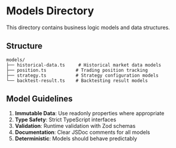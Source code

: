 # Models Directory

This directory contains business logic models and data structures.

## Structure

```
models/
├── historical-data.ts     # Historical market data models
├── position.ts           # Trading position tracking
├── strategy.ts           # Strategy configuration models
└── backtest-result.ts    # Backtesting result models
```

## Model Guidelines

1. **Immutable Data**: Use readonly properties where appropriate
2. **Type Safety**: Strict TypeScript interfaces
3. **Validation**: Runtime validation with Zod schemas
4. **Documentation**: Clear JSDoc comments for all models
5. **Deterministic**: Models should behave predictably